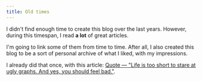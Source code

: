 ```yaml
---
title: Old times
---
```


I didn't find enough time to create this blog over the last years. However, during this timespan, I read **a lot** of great articles.

I'm going to link some of them from time to time. After all, I also created this blog to be a sort of personal archive of what I liked, with my impressions.

I already did that once, with this article: [Quote — "Life is too short to stare at ugly graphs. And yes, you should feel bad."](http://solarsailer.net/2013/08/life-too-short-ugly-graphs/).
